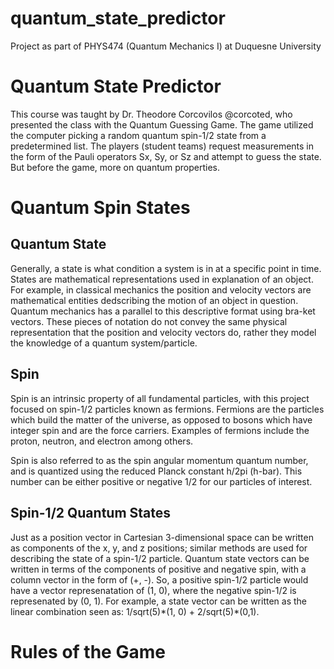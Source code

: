 # quantum_state_predictor
Project as part of PHYS474 (Quantum Mechanics I) at Duquesne University


# Quantum State Predictor
This course was taught by Dr. Theodore Corcovilos @corcoted, who presented the class with the Quantum Guessing Game. The game utilized the computer picking a random quantum spin-1/2 state from a predetermined list. The players (student teams) request measurements in the form of the Pauli operators Sx, Sy, or Sz and attempt to guess the state. But before the game, more on quantum properties.

# Quantum Spin States

## Quantum State
Generally, a state is what condition a system is in at a specific point in time. States are mathematical representations used in explanation of an object. For example, in classical mechanics the position and velocity vectors are mathematical entities dedscribing the motion of an object in question. Quantum mechanics has a parallel to this descriptive format using bra-ket vectors. These pieces of notation do not convey the same physical representation that the position and velocity vectors do, rather they model the knowledge of a quantum system/particle. 


## Spin
Spin is an intrinsic property of all fundamental particles, with this project focused on spin-1/2 particles known as fermions. Fermions are the particles which build the matter of the universe, as opposed to bosons which have integer spin and are the force carriers. Examples of fermions include the proton, neutron, and electron among others. 

Spin is also referred to as the spin angular momentum quantum number, and is quantized using the reduced Planck constant h/2pi (h-bar). This number can be either positive or negative 1/2 for our particles of interest. 

## Spin-1/2 Quantum States
Just as a position vector in Cartesian 3-dimensional space can be written as components of the x, y, and z positions; similar methods are used for describing the state of a spin-1/2 particle. Quantum state vectors can be written in terms of the components of positive and negative spin, with a column vector in the form of (+, -). So, a positive spin-1/2 particle would have a vector represenatation of (1, 0), where the negative spin-1/2 is represenated by (0, 1). For example, a state vector can be written as the linear combination seen as: 1/sqrt(5)\*(1, 0) + 2/sqrt(5)\*(0,1). 

# Rules of the Game
